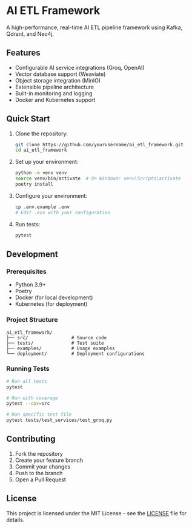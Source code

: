 # AI ETL Framework

A high-performance, real-time AI ETL pipeline framework using Kafka, Qdrant, and Neo4j.

## Features

- Configurable AI service integrations (Groq, OpenAI)
- Vector database support (Weaviate)
- Object storage integration (MinIO)
- Extensible pipeline architecture
- Built-in monitoring and logging
- Docker and Kubernetes support

## Quick Start

1. Clone the repository:
   ```bash
   git clone https://github.com/yourusername/ai_etl_framework.git
   cd ai_etl_framework
   ```

2. Set up your environment:
   ```bash
   python -m venv venv
   source venv/bin/activate  # On Windows: venv\Scripts\activate
   poetry install
   ```

3. Configure your environment:
   ```bash
   cp .env.example .env
   # Edit .env with your configuration
   ```

4. Run tests:
   ```bash
   pytest
   ```

## Development

### Prerequisites

- Python 3.9+
- Poetry
- Docker (for local development)
- Kubernetes (for deployment)

### Project Structure

```
ai_etl_framework/
├── src/                # Source code
├── tests/              # Test suite
├── examples/           # Usage examples
└── deployment/         # Deployment configurations
```

### Running Tests

```bash
# Run all tests
pytest

# Run with coverage
pytest --cov=src

# Run specific test file
pytest tests/test_services/test_groq.py
```

## Contributing

1. Fork the repository
2. Create your feature branch
3. Commit your changes
4. Push to the branch
5. Open a Pull Request

## License

This project is licensed under the MIT License - see the [LICENSE](LICENSE) file for details.

